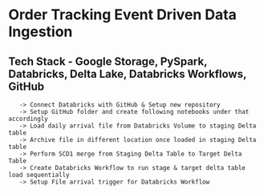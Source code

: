 # Order Tracking Event Driven Data Ingestion
## Tech Stack - Google Storage, PySpark, Databricks, Delta Lake, Databricks Workflows, GitHub
       -> Connect Databricks with GitHub & Setup new repository
       -> Setup GitHub folder and create following notebooks under that accordingly
       -> Load daily arrival file from Databricks Volume to staging Delta table
       -> Archive file in different location once loaded in staging Delta table
       -> Perform SCD1 merge from Staging Delta Table to Target Delta Table
       -> Create Databricks Workflow to run stage & target delta table load sequentially
       -> Setup File arrival trigger for Databricks Workflow
